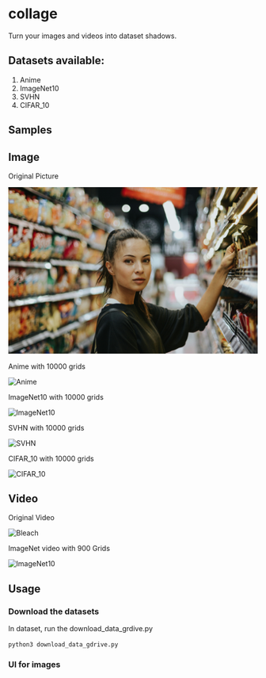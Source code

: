 # collage

Turn your images and videos into dataset shadows.

## Datasets available:

1. Anime
2. ImageNet10
3. SVHN
4. CIFAR_10

## Samples

## Image

Original Picture

![Sample image](sample/sample_pic.jpg)

Anime with 10000 grids

![Anime](sample/images/girl_anime.png)

ImageNet10 with 10000 grids

![ImageNet10](sample/images/girl_imnet.png)

SVHN with 10000 grids

![SVHN](sample/images/girl_svhn.png)

CIFAR_10 with 10000 grids

![CIFAR_10](sample/images/girl_cifar.png)

## Video

Original Video

![Bleach](sample/videos/video_bleach.gif)

ImageNet video with 900 Grids

![ImageNet10](sample/videos/bleach_imnet10.gif)

## Usage

### Download the datasets

In dataset, run the download_data_grdive.py

`python3 download_data_gdrive.py`

### UI for images

